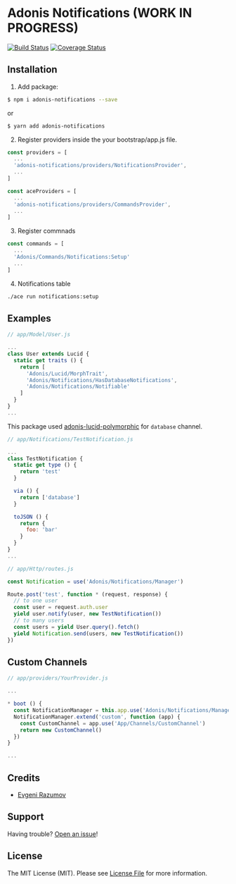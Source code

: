 # Adonis Notifications (WORK IN PROGRESS)

[![Build Status](https://travis-ci.org/enniel/adonis-notifications.svg?branch=master)](https://travis-ci.org/enniel/adonis-notifications)
[![Coverage Status](https://coveralls.io/repos/github/enniel/adonis-notifications/badge.svg?branch=master)](https://coveralls.io/github/enniel/adonis-notifications?branch=master)

## Installation

1. Add package:

```bash
$ npm i adonis-notifications --save
```
or

```bash
$ yarn add adonis-notifications
```

2. Register providers inside the your bootstrap/app.js file.

```js
const providers = [
  ...
  'adonis-notifications/providers/NotificationsProvider',
  ...
]
```

```js
const aceProviders = [
  ...
  'adonis-notifications/providers/CommandsProvider',
  ...
]
```

3. Register commnads

```js
const commands = [
  ...
  'Adonis/Commands/Notifications:Setup'
  ...
]
```

4. Notifications table

```sh
./ace run notifications:setup
```

## Examples

```js
// app/Model/User.js

...
class User extends Lucid {
  static get traits () {
    return [
      'Adonis/Lucid/MorphTrait',
      'Adonis/Notifications/HasDatabaseNotifications',
      'Adonis/Notifications/Notifiable'
    ]
  }
}
...
```

This package used [adonis-lucid-polymorphic](https://github.com/enniel/adonis-lucid-polymorphic) for `database` channel.

```js
// app/Notifications/TestNotification.js

...
class TestNotification {
  static get type () {
    return 'test'
  }

  via () {
    return ['database']
  }

  toJSON () {
    return {
      foo: 'bar'
    }
  }
}
...

```

```js
// app/Http/routes.js

const Notification = use('Adonis/Notifications/Manager')

Route.post('test', function * (request, response) {
  // to one user
  const user = request.auth.user
  yield user.notify(user, new TestNotification())
  // to many users
  const users = yield User.query().fetch()
  yield Notification.send(users, new TestNotification())
})
```

## Custom Channels

```js
// app/providers/YourProvider.js

...

* boot () {
  const NotificationManager = this.app.use('Adonis/Notifications/Manager')
  NotificationManager.extend('custom', function (app) {
    const CustomChannel = app.use('App/Channels/CustomChannel')
    return new CustomChannel()
  })
}

...
```

## Credits

- [Evgeni Razumov](https://github.com/enniel)

## Support

Having trouble? [Open an issue](https://github.com/enniel/adonis-notifications/issues/new)!

## License

The MIT License (MIT). Please see [License File](LICENSE.md) for more information.

